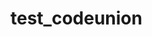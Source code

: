 # test_codeunion

<!-- Некоторые допущения:
Задание довольно объемное (очень) для теста, поэтому для экономии времени были опущены такие важные вещи как l18n и тема. В боевых условиях я бы использовал легковесный пакет перевода slang и tailor для воссоздания ui kit. 
Также естественно dio необходимо было вытащить в сервис с рефреш интерцептором, и прочими.
Ну и ещё много моментов.
Спасибо за понимание :) -->
